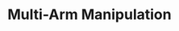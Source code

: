 ---
layout: page
title: Multi-Arm Manipulation
description: Accelerating search-based planning for multi-arm manipulation
img: assets/img/publication_preview/mramp.gif
redirect: https://x-cbs.github.io/
importance: 2
category: work
---